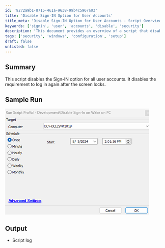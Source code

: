 ```yaml
---
id: '9272a9b1-8715-461a-9638-99b4c5967a03'
title: 'Disable Sign-IN Option for User Accounts'
title_meta: 'Disable Sign-IN Option for User Accounts - Script Overview'
keywords: ['signin', 'user', 'accounts', 'disable', 'security']
description: 'This document provides an overview of a script that disables the Sign-IN option for all user accounts, ensuring users are not required to log in again after their screens lock. It includes a sample run image and details about the script output.'
tags: ['security', 'windows', 'configuration', 'setup']
draft: false
unlisted: false
---
```

## Summary

This script disables the Sign-IN option for all user accounts. It disables the requirement to log in again after the screen locks.

## Sample Run

![Sample Run](../../../static/img/Disable-Sign-In-on-Wake-on-PC/image_1.png)

## Output

- Script log






